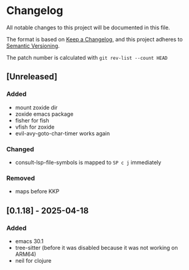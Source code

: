 # Changelog

All notable changes to this project will be documented in this file.

The format is based on [Keep a Changelog](https://keepachangelog.com/en/1.1.0/),
and this project adheres to [Semantic Versioning](https://semver.org/spec/v2.0.0.html).

The patch number is calculated with `git rev-list --count HEAD`

## [Unreleased]

### Added

- mount zoxide dir
- zoxide emacs package
- fisher for fish
- vfish for zoxide
- evil-avy-goto-char-timer works again

### Changed
- consult-lsp-file-symbols is mapped to `SP c j` immediately

### Removed

- maps before KKP

## [0.1.18] - 2025-04-18

### Added

- emacs 30.1
- tree-sitter (before it was disabled because it was not working on ARM64)
- neil for clojure
